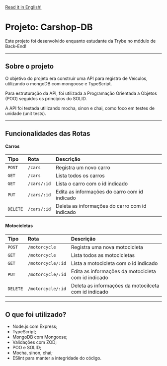[Read it in English!](./README-Eng.md)

# Projeto: Carshop-DB
Este projeto foi desenvolvido enquanto estudante da Trybe no módulo de Back-End!

---
## Sobre o projeto
O objetivo do projeto era construir uma API para registro de Veículos, utilizando o mongoDB com mongoose e TypeScript.

Para estruturação da API, foi utilizada a Programação Orientada a Objetos (POO) seguidos os princípios do SOLID.

A API foi testada utilizando mocha, sinon e chai, como foco em testes de unidade (unit tests).

---
## Funcionalidades das Rotas

#### Carros

| Tipo   | Rota       | Descrição                           |
| :---------- | :--------- | :---------------------------------- |
| `POST` | `/cars` | Registra um novo carro |
| `GET` | `/cars` | Lista todos os carros |
| `GET` | `/cars/:id` | Lista o carro com o id indicado |
| `PUT` | `/cars/:id` | Edita as informações do carro com id indicado |
| `DELETE` | `/cars/:id` | Deleta as informações do carro com id indicado |

#### Motocicletas

| Tipo   | Rota       | Descrição                           |
| :---------- | :--------- | :---------------------------------- |
| `POST` | `/motorcycle` | Registra uma nova motocicleta |
| `GET` | `/motorcycle` | Lista todos as motocicletas |
| `GET` | `/motorcycle/:id` | Lista a motocicleta com o id indicado |
| `PUT` | `/motorcycle/:id` | Edita as informações da motocicleta com id indicado |
| `DELETE` | `/motorcycle/:id` | Deleta as informações da motocilceta com id indicado |

---
## O que foi utilizado?
 - Node.js com Express;
 - TypeScript;
 - MongoDB com Mongoose;
 - Validações com ZOD;
 - POO e SOLID;
 - Mocha, sinon, chai;
 - ESlint para manter a integridade do código.
